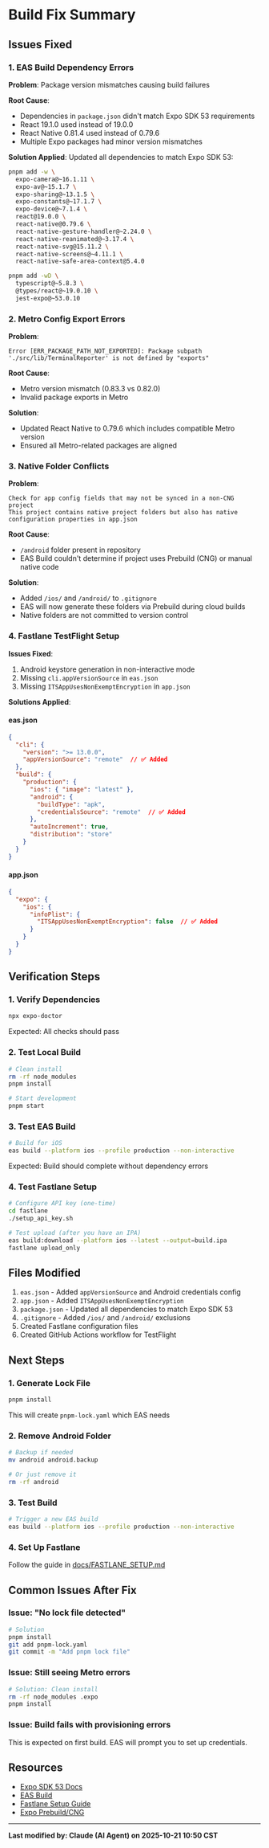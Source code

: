 # Build Fix Summary

## Issues Fixed

### 1. EAS Build Dependency Errors

**Problem**: Package version mismatches causing build failures

**Root Cause**:
- Dependencies in `package.json` didn't match Expo SDK 53 requirements
- React 19.1.0 used instead of 19.0.0
- React Native 0.81.4 used instead of 0.79.6
- Multiple Expo packages had minor version mismatches

**Solution Applied**:
Updated all dependencies to match Expo SDK 53:

```bash
pnpm add -w \
  expo-camera@~16.1.11 \
  expo-av@~15.1.7 \
  expo-sharing@~13.1.5 \
  expo-constants@~17.1.7 \
  expo-device@~7.1.4 \
  react@19.0.0 \
  react-native@0.79.6 \
  react-native-gesture-handler@~2.24.0 \
  react-native-reanimated@~3.17.4 \
  react-native-svg@15.11.2 \
  react-native-screens@~4.11.1 \
  react-native-safe-area-context@5.4.0

pnpm add -wD \
  typescript@~5.8.3 \
  @types/react@~19.0.10 \
  jest-expo@~53.0.10
```

### 2. Metro Config Export Errors

**Problem**:
```
Error [ERR_PACKAGE_PATH_NOT_EXPORTED]: Package subpath './src/lib/TerminalReporter' is not defined by "exports"
```

**Root Cause**:
- Metro version mismatch (0.83.3 vs 0.82.0)
- Invalid package exports in Metro

**Solution**:
- Updated React Native to 0.79.6 which includes compatible Metro version
- Ensured all Metro-related packages are aligned

### 3. Native Folder Conflicts

**Problem**:
```
Check for app config fields that may not be synced in a non-CNG project
This project contains native project folders but also has native configuration properties in app.json
```

**Root Cause**:
- `/android` folder present in repository
- EAS Build couldn't determine if project uses Prebuild (CNG) or manual native code

**Solution**:
- Added `/ios/` and `/android/` to `.gitignore`
- EAS will now generate these folders via Prebuild during cloud builds
- Native folders are not committed to version control

### 4. Fastlane TestFlight Setup

**Issues Fixed**:
1. Android keystore generation in non-interactive mode
2. Missing `cli.appVersionSource` in `eas.json`
3. Missing `ITSAppUsesNonExemptEncryption` in `app.json`

**Solutions Applied**:

#### eas.json
```json
{
  "cli": {
    "version": ">= 13.0.0",
    "appVersionSource": "remote"  // ✅ Added
  },
  "build": {
    "production": {
      "ios": { "image": "latest" },
      "android": {
        "buildType": "apk",
        "credentialsSource": "remote"  // ✅ Added
      },
      "autoIncrement": true,
      "distribution": "store"
    }
  }
}
```

#### app.json
```json
{
  "expo": {
    "ios": {
      "infoPlist": {
        "ITSAppUsesNonExemptEncryption": false  // ✅ Added
      }
    }
  }
}
```

## Verification Steps

### 1. Verify Dependencies

```bash
npx expo-doctor
```

Expected: All checks should pass

### 2. Test Local Build

```bash
# Clean install
rm -rf node_modules
pnpm install

# Start development
pnpm start
```

### 3. Test EAS Build

```bash
# Build for iOS
eas build --platform ios --profile production --non-interactive
```

Expected: Build should complete without dependency errors

### 4. Test Fastlane Setup

```bash
# Configure API key (one-time)
cd fastlane
./setup_api_key.sh

# Test upload (after you have an IPA)
eas build:download --platform ios --latest --output=build.ipa
fastlane upload_only
```

## Files Modified

1. `eas.json` - Added `appVersionSource` and Android credentials config
2. `app.json` - Added `ITSAppUsesNonExemptEncryption`
3. `package.json` - Updated all dependencies to match Expo SDK 53
4. `.gitignore` - Added `/ios/` and `/android/` exclusions
5. Created Fastlane configuration files
6. Created GitHub Actions workflow for TestFlight

## Next Steps

### 1. Generate Lock File

```bash
pnpm install
```

This will create `pnpm-lock.yaml` which EAS needs

### 2. Remove Android Folder

```bash
# Backup if needed
mv android android.backup

# Or just remove it
rm -rf android
```

### 3. Test Build

```bash
# Trigger a new EAS build
eas build --platform ios --profile production --non-interactive
```

### 4. Set Up Fastlane

Follow the guide in [docs/FASTLANE_SETUP.md](FASTLANE_SETUP.md)

## Common Issues After Fix

### Issue: "No lock file detected"

```bash
# Solution
pnpm install
git add pnpm-lock.yaml
git commit -m "Add pnpm lock file"
```

### Issue: Still seeing Metro errors

```bash
# Solution: Clean install
rm -rf node_modules .expo
pnpm install
```

### Issue: Build fails with provisioning errors

This is expected on first build. EAS will prompt you to set up credentials.

## Resources

- [Expo SDK 53 Docs](https://docs.expo.dev/versions/v53.0.0/)
- [EAS Build](https://docs.expo.dev/build/introduction/)
- [Fastlane Setup Guide](FASTLANE_SETUP.md)
- [Expo Prebuild/CNG](https://docs.expo.dev/workflow/prebuild/)

---

**Last modified by: Claude (AI Agent) on 2025-10-21 10:50 CST**

